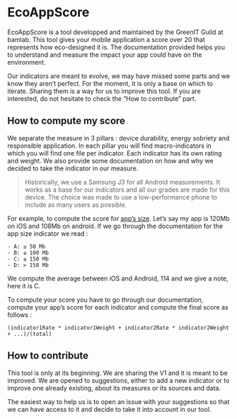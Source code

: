 # EcoAppScore

EcoAppScore is a tool developped and maintained by the GreenIT Guild at bamlab. This tool gives your mobile application a score over 20 that represents how eco-designed it is. The documentation provided helps you to understand and measure the impact your app could have on the environment.

Our indicators are meant to evolve, we may have missed some parts and we know they aren’t perfect. For the moment, it is only a base on which to iterate. Sharing them is a way for us to improve this tool. If you are interested, do not hesitate to check the “How to contribute” part.

## How to compute my score

We separate the measure in 3 pillars : device durability, energy sobriety and responsible application. In each pillar you will find macro-indicators in which you will find one file per indicator. Each indicator has its own rating and weight. We also provide some documentation on how and why we decided to take the indicator in our measure.

> Historically, we use a Samsung J3 for all Android measurements. It works as a base for our indicators and all our grades are made for this device. The choice was made to use a low-performance phone to include as many users as possible.

For example, to compute the score for [app’s size][1]. Let’s say my app is 120Mb on iOS and 108Mb on android. If we go through the documentation for the app size indicator we read :

```
- A: ≤ 50 Mb
- B: ≤ 100 Mb
- C: ≤ 150 Mb
- D: > 150 Mb
```

We compute the average between iOS and Android, 114 and we give a note, here it is C.

To compute your score you have to go through our documentation, compute your app’s score for each indicator and compute the final score as follows :

```
(indicator1Rate * indicator1Weight + indicator2Rate * indicator2Weight + ...)/(total)
```

## How to contribute

This tool is only at its beginning. We are sharing the V1 and it is meant to be improved. We are opened to suggestions, either to add a new indicator or to improve one already existing, about its measures or its sources and data.

The easiest way to help us is to open an issue with your suggestions so that we can have access to it and decide to take it into account in our tool.

[1]: ./devicesDurability/storageUsage/appSize.md

